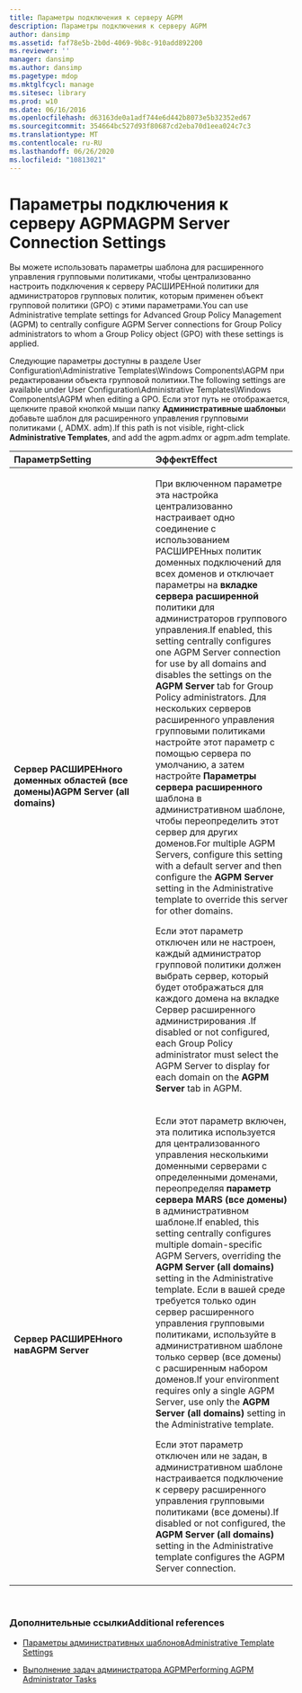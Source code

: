 ```yaml
---
title: Параметры подключения к серверу AGPM
description: Параметры подключения к серверу AGPM
author: dansimp
ms.assetid: faf78e5b-2b0d-4069-9b8c-910add892200
ms.reviewer: ''
manager: dansimp
ms.author: dansimp
ms.pagetype: mdop
ms.mktglfcycl: manage
ms.sitesec: library
ms.prod: w10
ms.date: 06/16/2016
ms.openlocfilehash: d63163de0a1adf744e6d442b8073e5b32352ed67
ms.sourcegitcommit: 354664bc527d93f80687cd2eba70d1eea024c7c3
ms.translationtype: MT
ms.contentlocale: ru-RU
ms.lasthandoff: 06/26/2020
ms.locfileid: "10813021"
---
```

# <span data-ttu-id="f2506-103">Параметры подключения к серверу AGPM</span><span class="sxs-lookup"><span data-stu-id="f2506-103">AGPM Server Connection Settings</span></span>


<span data-ttu-id="f2506-104">Вы можете использовать параметры шаблона для расширенного управления групповыми политиками, чтобы централизованно настроить подключения к серверу РАСШИРЕНной политики для администраторов групповых политик, которым применен объект групповой политики (GPO) с этими параметрами.</span><span class="sxs-lookup"><span data-stu-id="f2506-104">You can use Administrative template settings for Advanced Group Policy Management (AGPM) to centrally configure AGPM Server connections for Group Policy administrators to whom a Group Policy object (GPO) with these settings is applied.</span></span>

<span data-ttu-id="f2506-105">Следующие параметры доступны в разделе User Configuration\\Administrative Templates\\Windows Components\\AGPM при редактировании объекта групповой политики.</span><span class="sxs-lookup"><span data-stu-id="f2506-105">The following settings are available under User Configuration\\Administrative Templates\\Windows Components\\AGPM when editing a GPO.</span></span> <span data-ttu-id="f2506-106">Если этот путь не отображается, щелкните правой кнопкой мыши папку **Административные шаблоны**и добавьте шаблон для расширенного управления групповыми политиками (, ADMX. adm).</span><span class="sxs-lookup"><span data-stu-id="f2506-106">If this path is not visible, right-click **Administrative Templates**, and add the agpm.admx or agpm.adm template.</span></span>

<table>
<colgroup>
<col width="50%" />
<col width="50%" />
</colgroup>
<thead>
<tr class="header">
<th align="left"><span data-ttu-id="f2506-107">Параметр</span><span class="sxs-lookup"><span data-stu-id="f2506-107">Setting</span></span></th>
<th align="left"><span data-ttu-id="f2506-108">Эффект</span><span class="sxs-lookup"><span data-stu-id="f2506-108">Effect</span></span></th>
</tr>
</thead>
<tbody>
<tr class="odd">
<td align="left"><p><strong><span data-ttu-id="f2506-109">Сервер РАСШИРЕНного доменных областей (все домены)</span><span class="sxs-lookup"><span data-stu-id="f2506-109">AGPM Server (all domains)</span></span></strong></p></td>
<td align="left"><p><span data-ttu-id="f2506-110">При включенном параметре эта настройка централизованно настраивает одно соединение с использованием РАСШИРЕНных политик доменных подключений для всех доменов и отключает параметры на <strong> вкладке сервера расширенной </strong> политики для администраторов группового управления.</span><span class="sxs-lookup"><span data-stu-id="f2506-110">If enabled, this setting centrally configures one AGPM Server connection for use by all domains and disables the settings on the <strong>AGPM Server</strong> tab for Group Policy administrators.</span></span> <span data-ttu-id="f2506-111">Для нескольких серверов расширенного управления групповыми политиками настройте этот параметр с помощью сервера по умолчанию, а затем настройте <strong> Параметры сервера расширенного </strong> шаблона в административном шаблоне, чтобы переопределить этот сервер для других доменов.</span><span class="sxs-lookup"><span data-stu-id="f2506-111">For multiple AGPM Servers, configure this setting with a default server and then configure the <strong>AGPM Server</strong> setting in the Administrative template to override this server for other domains.</span></span></p>
<p><span data-ttu-id="f2506-112">Если этот параметр отключен или не настроен, каждый администратор групповой политики должен выбрать сервер, который будет отображаться для каждого домена на вкладке Сервер расширенного администрирования <strong> </strong> .</span><span class="sxs-lookup"><span data-stu-id="f2506-112">If disabled or not configured, each Group Policy administrator must select the AGPM Server to display for each domain on the <strong>AGPM Server</strong> tab in AGPM.</span></span></p></td>
</tr>
<tr class="even">
<td align="left"><p><strong><span data-ttu-id="f2506-113">Сервер РАСШИРЕНного нав</span><span class="sxs-lookup"><span data-stu-id="f2506-113">AGPM Server</span></span></strong></p></td>
<td align="left"><p><span data-ttu-id="f2506-114">Если этот параметр включен, эта политика используется для централизованного управления несколькими доменными серверами с определенными доменами, переопределяя <strong> параметр сервера MARS (все домены) </strong> в административном шаблоне.</span><span class="sxs-lookup"><span data-stu-id="f2506-114">If enabled, this setting centrally configures multiple domain-specific AGPM Servers, overriding the <strong>AGPM Server (all domains)</strong> setting in the Administrative template.</span></span> <span data-ttu-id="f2506-115">Если в вашей среде требуется только один сервер расширенного управления групповыми политиками, используйте <strong> </strong> в административном шаблоне только сервер (все домены) с расширенным набором доменов.</span><span class="sxs-lookup"><span data-stu-id="f2506-115">If your environment requires only a single AGPM Server, use only the <strong>AGPM Server (all domains)</strong> setting in the Administrative template.</span></span></p>
<p><span data-ttu-id="f2506-116">Если этот параметр отключен или не задан, <strong> </strong> в административном шаблоне настраивается подключение к серверу расширенного управления групповыми политиками (все домены).</span><span class="sxs-lookup"><span data-stu-id="f2506-116">If disabled or not configured, the <strong>AGPM Server (all domains)</strong> setting in the Administrative template configures the AGPM Server connection.</span></span></p></td>
</tr>
</tbody>
</table>

 

### <span data-ttu-id="f2506-117">Дополнительные ссылки</span><span class="sxs-lookup"><span data-stu-id="f2506-117">Additional references</span></span>

-   [<span data-ttu-id="f2506-118">Параметры административных шаблонов</span><span class="sxs-lookup"><span data-stu-id="f2506-118">Administrative Template Settings</span></span>](administrative-template-settings.md)

-   [<span data-ttu-id="f2506-119">Выполнение задач администратора AGPM</span><span class="sxs-lookup"><span data-stu-id="f2506-119">Performing AGPM Administrator Tasks</span></span>](performing-agpm-administrator-tasks.md)

 

 






